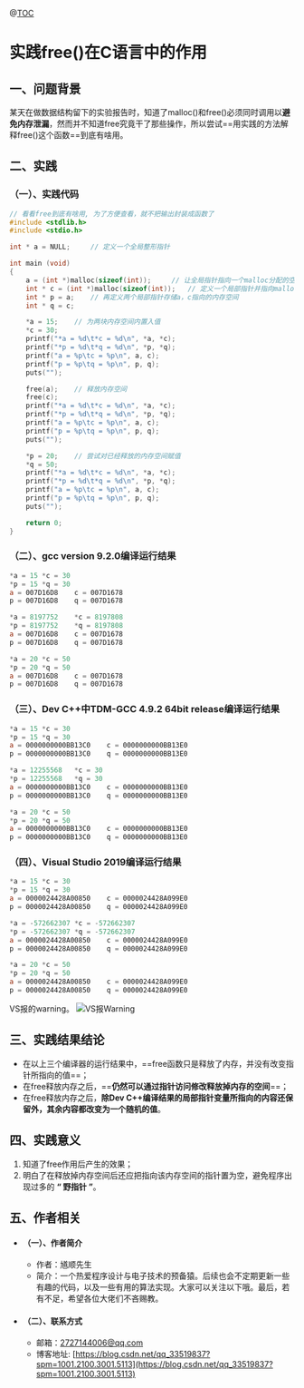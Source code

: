 @[TOC](实践浅解free的具体作用)
# 实践free()在C语言中的作用
## 一、问题背景
某天在做数据结构留下的实验报告时，知道了malloc()和free()必须同时调用以**避免内存泄漏**，然而并不知道free究竟干了那些操作，所以尝试==用实践的方法解释free()这个函数==到底有啥用。
## 二、实践
### （一）、实践代码
```c
// 看看free到底有啥用, 为了方便查看，就不把输出封装成函数了
#include <stdlib.h>
#include <stdio.h>

int * a = NULL;		// 定义一个全局整形指针

int main (void)
{
    a = (int *)malloc(sizeof(int));		// 让全局指针指向一个malloc分配的空间
    int * c = (int *)malloc(sizeof(int));	// 定义一个局部指针并指向malloc分配的空间
    int * p = a;	// 再定义两个局部指针存储a，c指向的内存空间
    int * q = c;

    *a = 15;	// 为两块内存空间内置入值
    *c = 30;
    printf("*a = %d\t*c = %d\n", *a, *c);
    printf("*p = %d\t*q = %d\n", *p, *q);
    printf("a = %p\tc = %p\n", a, c);
    printf("p = %p\tq = %p\n", p, q);
    puts("");

    free(a);	// 释放内存空间
    free(c);
    printf("*a = %d\t*c = %d\n", *a, *c);
    printf("*p = %d\t*q = %d\n", *p, *q);
    printf("a = %p\tc = %p\n", a, c);
    printf("p = %p\tq = %p\n", p, q);
    puts("");

    *p = 20;	// 尝试对已经释放的内存空间赋值
    *q = 50;
    printf("*a = %d\t*c = %d\n", *a, *c);
    printf("*p = %d\t*q = %d\n", *p, *q);
    printf("a = %p\tc = %p\n", a, c);
    printf("p = %p\tq = %p\n", p, q);
    puts("");

    return 0;
}
```
### （二）、gcc version 9.2.0编译运行结果

```powershell
*a = 15 *c = 30
*p = 15 *q = 30
a = 007D16D8    c = 007D1678
p = 007D16D8    q = 007D1678

*a = 8197752    *c = 8197808
*p = 8197752    *q = 8197808
a = 007D16D8    c = 007D1678
p = 007D16D8    q = 007D1678

*a = 20 *c = 50
*p = 20 *q = 50
a = 007D16D8    c = 007D1678
p = 007D16D8    q = 007D1678

```
### （三）、Dev C++中TDM-GCC 4.9.2 64bit release编译运行结果

```powershell
*a = 15 *c = 30
*p = 15 *q = 30
a = 0000000000BB13C0    c = 0000000000BB13E0
p = 0000000000BB13C0    q = 0000000000BB13E0

*a = 12255568   *c = 30
*p = 12255568   *q = 30
a = 0000000000BB13C0    c = 0000000000BB13E0
p = 0000000000BB13C0    q = 0000000000BB13E0

*a = 20 *c = 50
*p = 20 *q = 50
a = 0000000000BB13C0    c = 0000000000BB13E0
p = 0000000000BB13C0    q = 0000000000BB13E0

```
### （四）、Visual Studio 2019编译运行结果

```powershell
*a = 15 *c = 30
*p = 15 *q = 30
a = 0000024428A00850    c = 0000024428A099E0
p = 0000024428A00850    q = 0000024428A099E0

*a = -572662307 *c = -572662307
*p = -572662307 *q = -572662307
a = 0000024428A00850    c = 0000024428A099E0
p = 0000024428A00850    q = 0000024428A099E0

*a = 20 *c = 50
*p = 20 *q = 50
a = 0000024428A00850    c = 0000024428A099E0
p = 0000024428A00850    q = 0000024428A099E0

```
VS报的warning。
![VS报Warning](https://img-blog.csdnimg.cn/20210330164934158.png?x-oss-process=image/watermark,type_ZmFuZ3poZW5naGVpdGk,shadow_10,text_aHR0cHM6Ly9ibG9nLmNzZG4ubmV0L3FxXzMzNTE5ODM3,size_16,color_FFFFFF,t_70)
## 三、实践结果结论
 - 在以上三个编译器的运行结果中，==free函数只是释放了内存，并没有改变指针所指向的值==；
 - 在free释放内存之后，==**仍然可以通过指针访问修改释放掉内存的空间**==；
 - 在free释放内存之后，**除Dev C++编译结果的局部指针变量所指向的内容还保留外，其余内容都改变为一个随机的值**。

## 四、实践意义

 1. 知道了free作用后产生的效果；
 2. 明白了在释放掉内存空间后还应把指向该内存空间的指针置为空，避免程序出现过多的 **“ 野指针 ”**。

## 五、作者相关
- #### （一）、作者简介
    - 作者：馗顺先生
    - 简介：一个热爱程序设计与电子技术的预备猿。后续也会不定期更新一些有趣的代码，以及一些有用的算法实现。大家可以关注以下哦。最后，若有不足，希望各位大佬们不吝赐教。
- #### （二）、联系方式
    - 邮箱：2727144006@qq.com
    - 博客地址: [https://blog.csdn.net/qq_33519837?spm=1001.2100.3001.5113](https://blog.csdn.net/qq_33519837?spm=1001.2100.3001.5113)
